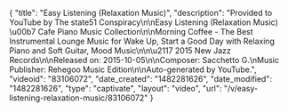{
    "title": "Easy Listening (Relaxation Music)",
    "description": "Provided to YouTube by The state51 Conspiracy\n\nEasy Listening (Relaxation Music) \u00b7 Cafe Piano Music Collection\n\nMorning Coffee - The Best Instrumental Lounge Music for Wake Up, Start a Good Day with Relaxing Piano and Soft Guitar, Mood Music\n\n\u2117 2015 New Jazz Records\n\nReleased on: 2015-10-05\n\nComposer: Sacchetto G.\nMusic Publisher: Rehegoo Music Edition\n\nAuto-generated by YouTube.",
    "videoid": "83106072",
    "date_created": "1482281626",
    "date_modified": "1482281626",
    "type": "captivate",
    "layout": "video",
    "url": "\/v\/easy-listening-relaxation-music\/83106072"
}